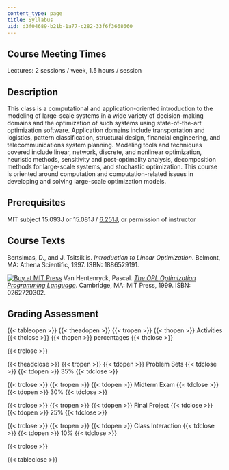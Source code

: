 ```yaml
---
content_type: page
title: Syllabus
uid: d3f04689-b21b-1a77-c282-33f6f3668660
---
```


Course Meeting Times
--------------------

Lectures: 2 sessions / week, 1.5 hours / session

Description
-----------

This class is a computational and application-oriented introduction to the modeling of large-scale systems in a wide variety of decision-making domains and the optimization of such systems using state-of-the-art optimization software. Application domains include transportation and logistics, pattern classification, structural design, financial engineering, and telecommunications system planning. Modeling tools and techniques covered include linear, network, discrete, and nonlinear optimization, heuristic methods, sensitivity and post-optimality analysis, decomposition methods for large-scale systems, and stochastic optimization. This course is oriented around computation and computation-related issues in developing and solving large-scale optimization models.

Prerequisites
-------------

MIT subject 15.093J or 15.081J / [6.251J](/courses/6-251j-introduction-to-mathematical-programming-fall-2009), or permission of instructor

Course Texts
------------

Bertsimas, D., and J. Tsitsiklis. _Introduction to Linear Optimization_. Belmont, MA: Athena Scientific, 1997. ISBN: 1886529191.

[![Buy at MIT Press](/images/mp_logo.gif)](https://mitpress.mit.edu/0262720302) Van Hentenryck, Pascal. [_The OPL Optimization Programming Language_](https://mitpress.mit.edu/0262720302). Cambridge, MA: MIT Press, 1999. ISBN: 0262720302.

Grading Assessment
------------------

{{< tableopen >}}
{{< theadopen >}}
{{< tropen >}}
{{< thopen >}}
Activities
{{< thclose >}}
{{< thopen >}}
percentages
{{< thclose >}}

{{< trclose >}}

{{< theadclose >}}
{{< tropen >}}
{{< tdopen >}}
Problem Sets
{{< tdclose >}}
{{< tdopen >}}
35%
{{< tdclose >}}

{{< trclose >}}
{{< tropen >}}
{{< tdopen >}}
Midterm Exam
{{< tdclose >}}
{{< tdopen >}}
30%
{{< tdclose >}}

{{< trclose >}}
{{< tropen >}}
{{< tdopen >}}
Final Project
{{< tdclose >}}
{{< tdopen >}}
25%
{{< tdclose >}}

{{< trclose >}}
{{< tropen >}}
{{< tdopen >}}
Class Interaction
{{< tdclose >}}
{{< tdopen >}}
10%
{{< tdclose >}}

{{< trclose >}}

{{< tableclose >}}